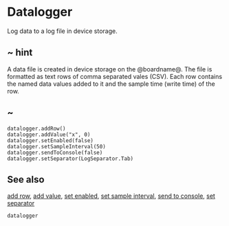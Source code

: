 # Datalogger

Log data to a log file in device storage.

## ~ hint

A data file is created in device storage on the @boardname@. The file is formatted as text rows of comma separated vales (CSV). Each row contains the named data values added to it and the sample time (write time) of the row.

## ~

```cards
datalogger.addRow()
datalogger.addValue("x", 0)
datalogger.setEnabled(false)
datalogger.setSampleInterval(50)
datalogger.sendToConsole(false)
datalogger.setSeparator(LogSeparator.Tab)
```

## See also

[add row](/reference/datalogger/add-row),
[add value](/reference/datalogger/add-value),
[set enabled](/reference/datalogger/set-enabled),
[set sample interval](/reference/datalogger/set-sample-interval),
[send to console](/reference/datalogger/send-to-console),
[set separator](/reference/datalogger/set-separator)

```package
datalogger
```